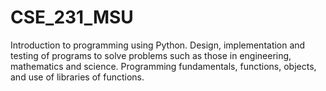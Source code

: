 # CSE_231_MSU
Introduction to programming using Python. Design, implementation and testing of programs to solve problems such as those in engineering, mathematics and science. Programming fundamentals, functions, objects, and use of libraries of functions.

